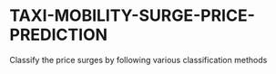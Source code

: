 # TAXI-MOBILITY-SURGE-PRICE-PREDICTION
Classify the price surges by following various classification methods 
